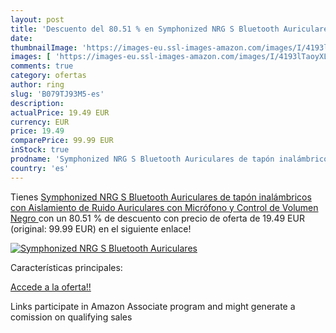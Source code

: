 ```yaml
---
layout: post
title: 'Descuento del 80.51 % en Symphonized NRG S Bluetooth Auriculares '
date: 
thumbnailImage: 'https://images-eu.ssl-images-amazon.com/images/I/4193lTaoyXL._SL200_.jpg'
images: [ 'https://images-eu.ssl-images-amazon.com/images/I/4193lTaoyXL._SL200_.jpg' ]
comments: true
category: ofertas
author: ring
slug: 'B079TJ93M5-es'
description:
actualPrice: 19.49 EUR
currency: EUR
price: 19.49
comparePrice: 99.99 EUR
inStock: true
prodname: 'Symphonized NRG S Bluetooth Auriculares de tapón inalámbricos  con Aislamiento de Ruido  Auriculares con Micrófono y Control de Volumen  Negro '
country: 'es'
---
```


Tienes [Symphonized NRG S Bluetooth Auriculares de tapón inalámbricos  con Aislamiento de Ruido  Auriculares con Micrófono y Control de Volumen  Negro ](https://www.amazon.es/dp/B079TJ93M5/?tag=tolees-21) con un 80.51 % de descuento con precio de oferta de 19.49 EUR (original: 99.99 EUR) en el siguiente enlace!

[![Symphonized NRG S Bluetooth Auriculares ](https://images-eu.ssl-images-amazon.com/images/I/4193lTaoyXL._SL200_.jpg)](https://www.amazon.es/dp/B079TJ93M5/?tag=tolees-21)

Características principales:


[Accede a la oferta!!](https://www.amazon.es/dp/B079TJ93M5/?tag=tolees-21)

Links participate in Amazon Associate program and might generate a comission on qualifying sales


